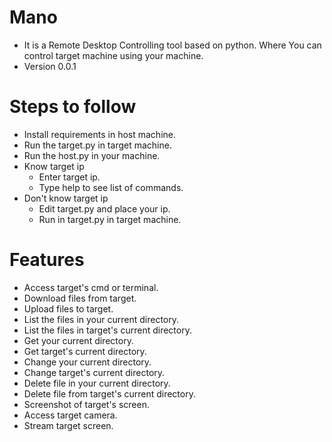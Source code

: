 # Mano 
 * It is a Remote Desktop Controlling  tool based on python. Where You can control target machine using your machine.
 * Version 0.0.1
 
# Steps to follow 
  * Install requirements in host machine.
  * Run the target.py in target machine.
  * Run the host.py in your machine.
  * Know target ip  
      * Enter target ip. 
      * Type help to see list of commands.
  * Don't know target ip
      * Edit target.py and place your ip.
      * Run in target.py in target machine.
      
# Features
  * Access target's cmd or terminal.
  * Download files from target.
  * Upload files to target.
  * List the files in your current directory.
  * List the files in target's current directory.
  * Get your current directory.
  * Get target's current directory.
  * Change your current directory.
  * Change target's current directory.
  * Delete file in your current directory.
  * Delete file from target's current directory.
  * Screenshot of target's screen.
  * Access target camera.
  * Stream target screen.
